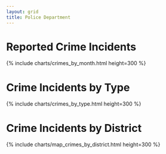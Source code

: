 ```yaml
---
layout: grid
title: Police Department
---
```


# Reported Crime Incidents

{% include charts/crimes_by_month.html height=300 %}

# Crime Incidents by Type

{% include charts/crimes_by_type.html height=300 %}

# Crime Incidents by District

{% include charts/map_crimes_by_district.html height=300 %}